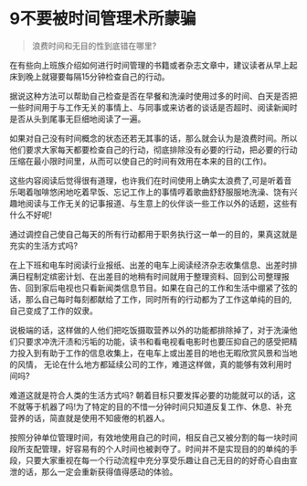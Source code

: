 # 9不要被时间管理术所蒙骗

> 浪费时间和无目的性到底错在哪里?

在有些向上班族介绍如何进行时间管理的书籍或者杂志文章中，建议读者从早上起床到晚上就寝要每隔15分钟检查自己的行动。

据说这种方法可以帮助自己检查是否在早餐和洗澡时使用过多的时间、白天是否把一些时间用于与工作无关的事情上、与同事或来访者的谈话是否超时、阅读新闻时是否从头到尾事无巨细地阅读了一遍。

如果对自己没有时间概念的状态还若无其事的话，那么就会认为是浪费时间。所以他们要求大家每天都要检查自己的行动，彻底排除没有必要的行动，把必要的行动压缩在最小限时间里，从而可以使自己的时间有效用在本来的目的(工作)。

这些内容阅读后觉得很有道理，也许我们在时间使用上确实太浪费了,可是听着音乐喝着咖啡悠闲地吃着早饭、忘记工作上的事情哼着歌曲舒舒服服地洗澡、饶有兴趣地阅读与工作无关的记事报道、与生意上的伙伴谈一些工作以外的话题，这些有什么不好呢!

通过调控自己使自己每天的所有行动都用于职务执行这一单一的目的，果真这就是充实的生活方式吗?

在上下班和电车时阅读行业报纸、出差的电车上阅读经济杂志收集信息、出差时排满日程制定缤密计划、在出差目的地稍有时间就用于整理资料、回到公司整理报告、回到家后电视也只看新闻类信息节目。如果在自己的工作和生活中绷紧了弦的话，那么自己每时每刻都献给了工作，同时所有的行动都为了工作这单纯的目的,自己变成了工作的奴隶。

说极端的话，这样做的人他们把吃饭摄取营养以外的功能都排除掉了，对于洗澡他们只要求冲洗汗渍和污垢的功能，读书和看电视看电影时也要压抑自己的感受把精力投入到有助于工作的信息收集上，在电车上或出差目的地也无暇欣赏风景和当地的风情， 无论在什么地方都延续公司的工作，难道这样做，真的能够有效利用时间吗?

难道这就是符合人类的生活方式吗? 朝着目标只要发挥必要的功能就可以的话，这不就等于机器了吗!为了特定的目的不惜一分钟时间只知道反复工作、休息、补充营养的话，简直就是使用不知疲倦的机器人。

按照分钟单位管理时间，有效地使用自己的时间，相反自己又被分割的每一块时间段所支配管理，好容易有的个人时间也被剥夺了。时间并不是实现目的的单纯的手段，只要大家重视在每一个行动流程中充分享受乐趣让自己无目的的好奇心自由宣泄的话，那么一定会重新获得值得感动的体验。
